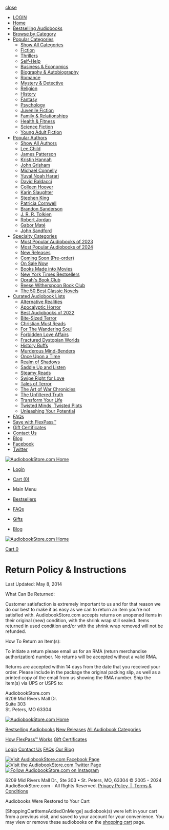   

[close](javascript:void(0))

* [LOGIN](#)
* [Home](https://audiobookstore.com/)
* [Bestselling Audiobooks](https://audiobookstore.com/bestsellers-this-month.aspx)
* [Browse by Category](https://audiobookstore.com/all-audiobook-categories.aspx)
* [Popular Categories](#)
    * [Show All Categories](https://audiobookstore.com/all-audiobook-categories.aspx)
    * [Fiction](https://audiobookstore.com/fiction-audiobooks/)
    * [Thrillers](https://audiobookstore.com/thrillers-audiobooks/)
    * [Self-Help](https://audiobookstore.com/self-help-audiobooks/)
    * [Business & Economics](https://audiobookstore.com/business-economics-audiobooks/)
    * [Biography & Autobiography](https://audiobookstore.com/biography-autobiography-audiobooks/)
    * [Romance](https://audiobookstore.com/romance-audiobooks/)
    * [Mystery & Detective](https://audiobookstore.com/mystery-detective-audiobooks/)
    * [Religion](https://audiobookstore.com/religion-audiobooks/)
    * [History](https://audiobookstore.com/history-audiobooks/)
    * [Fantasy](https://audiobookstore.com/fantasy-audiobooks/)
    * [Psychology](https://audiobookstore.com/psychology-audiobooks/)
    * [Juvenile Fiction](https://audiobookstore.com/juvenile-fiction-audiobooks/)
    * [Family & Relationships](https://audiobookstore.com/family-relationships-audiobooks/)
    * [Health & Fitness](https://audiobookstore.com/health-fitness-audiobooks/)
    * [Science Fiction](https://audiobookstore.com/science-fiction-audiobooks/)
    * [Young Adult Fiction](https://audiobookstore.com/young-adult-fiction-audiobooks/)
* [Popular Authors](#)
    * [Show All Authors](https://audiobookstore.com/audiobook-authors/A)
    * [Lee Child](https://audiobookstore.com/authors/lee-child-audiobooks/)
    * [James Patterson](https://audiobookstore.com/authors/james-patterson-audiobooks/)
    * [Kristin Hannah](https://audiobookstore.com/authors/kristin-hannah-audiobooks/)
    * [John Grisham](https://audiobookstore.com/authors/john-grisham-audiobooks/)
    * [Michael Connelly](https://audiobookstore.com/authors/michael-connelly-audiobooks/)
    * [Yuval Noah Harari](https://audiobookstore.com/authors/yuval-noah-harari-audiobooks/)
    * [David Baldacci](https://audiobookstore.com/authors/david-baldacci-audiobooks/)
    * [Colleen Hoover](https://audiobookstore.com/authors/colleen-hoover-audiobooks/)
    * [Karin Slaughter](https://audiobookstore.com/authors/karin-slaughter-audiobooks/)
    * [Stephen King](https://audiobookstore.com/authors/stephen-king-audiobooks/)
    * [Patricia Cornwell](https://audiobookstore.com/authors/patricia-cornwell-audiobooks/)
    * [Brandon Sanderson](https://audiobookstore.com/authors/brandon-sanderson-audiobooks/)
    * [J. R. R. Tolkien](https://audiobookstore.com/authors/j-r-r-tolkien-audiobooks/)
    * [Robert Jordan](https://audiobookstore.com/authors/robert-jordan-audiobooks/)
    * [Gabor Maté](https://audiobookstore.com/authors/gabor-mate-audiobooks/)
    * [John Sandford](https://audiobookstore.com/authors/john-sandford-audiobooks/)
* [Specialty Categories](#)
    * [Most Popular Audiobooks of 2023](https://audiobookstore.com/audiobook-lists/popular-audiobooks-2023.aspx)
    * [Most Popular Audiobooks of 2024](https://audiobookstore.com/audiobook-lists/popular-audiobooks-2024.aspx)
    * [New Releases](https://audiobookstore.com/new-audiobooks.aspx)
    * [Coming Soon (Pre-order)](https://audiobookstore.com/coming-soon.aspx)
    * [On Sale Now](https://audiobookstore.com/audiobooks-on-sale.aspx)
    * [Books Made into Movies](https://audiobookstore.com/books-into-movies.aspx)
    * [New York Times Bestsellers](https://audiobookstore.com/audiobook-lists/new-york-times-bestseller-audiobooks.aspx)
    * [Oprah's Book Club](https://audiobookstore.com/audiobook-lists/oprah-winfrey-book-club.aspx)
    * [Reese Witherspoon Book Club](https://audiobookstore.com/audiobook-lists/reese-witherspoon-book-club.aspx)
    * [The 50 Best Classic Novels](https://audiobookstore.com/audiobook-lists/-the-50-best-classic-novels.aspx)
* [Curated Audiobook Lists](#)
    * [Alternative Realities](https://audiobookstore.com/curated-audiobook-lists/alternative-realities.aspx)
    * [Apocalyptic Horror](https://audiobookstore.com/curated-audiobook-lists/apocalyptic-horror.aspx)
    * [Best Audiobooks of 2022](https://audiobookstore.com/curated-audiobook-lists/best-audiobooks-of-2022.aspx)
    * [Bite-Sized Terror](https://audiobookstore.com/curated-audiobook-lists/bite-sized-terror.aspx)
    * [Christian Must Reads](https://audiobookstore.com/curated-audiobook-lists/christian-must-reads.aspx)
    * [For The Wandering Soul](https://audiobookstore.com/curated-audiobook-lists/for-the-wandering-soul.aspx)
    * [Forbidden Love Affairs](https://audiobookstore.com/curated-audiobook-lists/forbidden-love-affairs.aspx)
    * [Fractured Dystopian Worlds](https://audiobookstore.com/curated-audiobook-lists/fractured-dystopian-worlds.aspx)
    * [History Buffs](https://audiobookstore.com/curated-audiobook-lists/history-buffs.aspx)
    * [Murderous Mind-Benders](https://audiobookstore.com/curated-audiobook-lists/murderous-mind-benders.aspx)
    * [Once Upon a Time](https://audiobookstore.com/curated-audiobook-lists/once-upon-a-time.aspx)
    * [Realm of Shadows](https://audiobookstore.com/curated-audiobook-lists/realm-of-shadows.aspx)
    * [Saddle Up and Listen](https://audiobookstore.com/curated-audiobook-lists/saddle-up-and-listen.aspx)
    * [Steamy Reads](https://audiobookstore.com/curated-audiobook-lists/steamy-reads.aspx)
    * [Swipe Right for Love](https://audiobookstore.com/curated-audiobook-lists/swipe-right-for-love.aspx)
    * [Tales of Terror](https://audiobookstore.com/curated-audiobook-lists/tales-of-terror.aspx)
    * [The Art of War Chronicles](https://audiobookstore.com/curated-audiobook-lists/the-art-of-war-chronicles.aspx)
    * [The Unfiltered Truth](https://audiobookstore.com/curated-audiobook-lists/the-unfiltered-truth.aspx)
    * [Transform Your Life](https://audiobookstore.com/curated-audiobook-lists/transform-your-life.aspx)
    * [Twisted Minds, Twisted Plots](https://audiobookstore.com/curated-audiobook-lists/twisted-minds-twisted-plots.aspx)
    * [Unleashing Your Potential](https://audiobookstore.com/curated-audiobook-lists/unleashing-your-potential.aspx)
* [FAQs](https://audiobookstore.com/faq.aspx)
* [Save with FlexPass™](https://audiobookstore.com/save-with-flexpass.aspx)
* [Gift Certificates](https://audiobookstore.com/gift-certificates.aspx)
* [Contact Us](https://audiobookstore.com/contactus.aspx)
* [Blog](https://audiobookstore.com/blog)
* [Facebook](https://www.facebook.com/AudioBookStore "Visit the AudiobookStore.com Facebook Page!")
* [Twitter](https://twitter.com/Audiobook_Store "Visit the AudiobookStore.com Twitter Page!")
  
  
  
  
  

   

[![AudiobookStore.com Home](/images/logo.png)](https://audiobookstore.com/)

* [Login](#)
* [Cart (0)](https://audiobookstore.com/shoppingcart.aspx "Shopping cart")

 

* Main Menu
* [Bestsellers](https://audiobookstore.com/bestsellers-this-month.aspx)
* [FAQs](https://audiobookstore.com/faq.aspx)
* [Gifts](https://audiobookstore.com/gift-certificates.aspx)  
* [Blog](https://audiobookstore.com/blog)

[![AudiobookStore.com Home](/images/audiobooks-logo-white.png)](https://audiobookstore.com/)

[](https://audiobookstore.com/shoppingcart.aspx "Shopping cart")[Cart 0](https://audiobookstore.com/shoppingcart.aspx "Shopping cart")

 

Return Policy & Instructions
============================

Last Updated: May 8, 2014

What Can Be Returned:

Customer satisfaction is extremely important to us and for that reason we do our best to make it as easy as we can to return an item you're not satisfied with. AudiobookStore.com accepts returns on unopened items in their original (new) condition, with the shrink wrap still sealed. Items returned in used condition and/or with the shrink wrap removed will not be refunded.

How To Return an Item(s):

To initiate a return please email us for an RMA (return merchandise authorization) number. No returns will be accepted without a valid RMA.

Returns are accepted within 14 days from the date that you received your order. Please include in the package the original packing slip, as well as a printed copy of the email from us showing the RMA number. Ship the item(s) via UPS or USPS to:

AudiobookStore.com  
6209 Mid Rivers Mall Dr.  
Suite 303  
St. Peters, MO 63304

[![AudiobookStore.com Home](/images/logo-white.png)](https://audiobookstore.com/)

[Bestselling Audiobooks](https://audiobookstore.com/bestsellers-this-month.aspx) [New Releases](https://audiobookstore.com/new-audiobooks.aspx) [All Audiobook Categories](https://audiobookstore.com/all-audiobook-categories.aspx)

[How FlexPass™ Works](https://audiobookstore.com/save-with-flexpass.aspx) [Gift Certificates](https://audiobookstore.com/gift-certificates.aspx)

[Login](https://audiobookstore.com/login.aspx) [Contact Us](https://audiobookstore.com/contactus.aspx) [FAQs](https://audiobookstore.com/faq.aspx) [Our Blog](https://audiobookstore.com/blog)

[![Visit AudiobookStore.com Facebook Page](/images/logo-facebook.png)](https://www.facebook.com/AudioBookStore "Visit the AudiobookStore.com Facebook Page!") [![Visit the AudiobookStore.com Twitter Page](/images/logo-twitter.png)](https://twitter.com/Audiobook_Store "Visit the AudiobookStore.com Twitter Page!") [![Follow AudiobookStore.com on Instagram](/images/logo-instagram.png)](https://www.instagram.com/audiobookstorecom/ "Follow AudiobookStore.com on Instagram")

6209 Mid Rivers Mall Dr., Ste 303 • St. Peters, MO, 63304 © 2005 - 2024 AudioBookStore.com - All Rights Reserved. [Privacy Policy  |  Terms & Conditions](https://audiobookstore.com/privacy-terms.aspx)

Audiobooks Were Restored to Your Cart

\[ShoppingCartItemsAddedOnMerge\] audiobook(s) were left in your cart from a previous visit, and saved to your account for your convenience. You may view or remove these audiobooks on the [shopping cart](https://audiobookstore.com/shoppingcart.aspx) page.